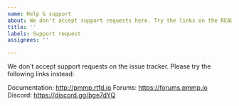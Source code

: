 ```yaml
---
name: Help & support
about: We don't accept support requests here. Try the links on the README.
title: ''
labels: Support request
assignees: ''

---
```


We don't accept support requests on the issue tracker. Please try the following links instead:

Documentation: http://pmmp.rtfd.io
Forums: https://forums.pmmp.io
Discord: https://discord.gg/bge7dYQ
